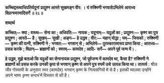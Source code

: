 **कच्चिद्वरूथाधिपतिर्यदूनां** **प्रद्युश्न आस्ते सुखमङ्ग वीर: ।** **यं रुक्मिणी भगवतोऽभिलेभे** **आराध्य विप्रान्स्मरमादिसर्गे ॥ २८॥** 

**शब्दार्थ** 

**कच्चित्—** **क्या** **; वरूथ—** **सेना का** **; अधिपति:—** **नायक** **; यदूनाम्—** **यदुओं का** **; प्रद्युश्न:—** **कृष्ण का पुत्र प्रद्युश्न** **; आस्ते—** **है** **;** **सुखम्—** **सुखी** **; अङ्ग—** **हे उद्धव** **; वीर:—** **महान् योद्धा** **; यम्—** **जिसको** **; रुक्मिणी—** **कृष्ण की पत्नी, रुक्मिणी ने** **; भगवत:—** **भगवान् से** **; अभिलेभे—** **पुरस्कारस्वरूप प्राप्त किया** **; आराध्य—** **प्रसन्न करके** **; विप्रान्—** **ब्राह्मणों को** **; स्मरम्—** **कामदेव** **; आदि-** **सर्गे—** **अपने पूर्व जन्म में।** **.** 

**हे उद्धव, मुझे बताओ कि यदुओं का सेनानायक प्रद्युश्न, जो पूर्वजन्म में कामदेव था, कैसा** **है? रुक्मिणी ने ब्राह्मणों को प्रसन्न करके उनकी कृपा से भगवान् कृष्ण से अपने पुत्र रुपमें उसे** **उत्पन्न किया था।** **तात्पर्य** : श्रील जीव गोस्वामी के अनुसार स्मर (कामदेव) भगवान् कृष्ण के नित्यसंगियों में से है। इसकी व्यालया उन्होंने अपने भाष्य *कृष्ण सन्दर्भ* में विस्तार से की है।  